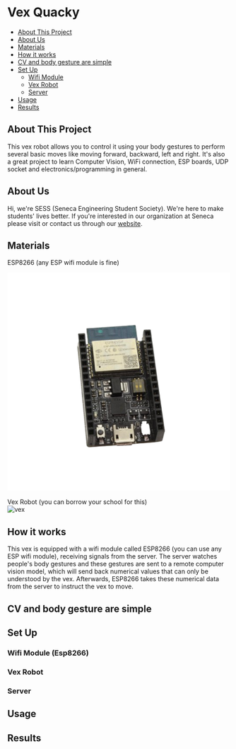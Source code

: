 # Vex Quacky 
- [About This Project](#about-this-project)
- [About Us](#about-us)
- [Materials](#materials)
- [How it works](#how-it-works)
- [CV and body gesture are simple](#cv-and-body-gesture-are-simple)
- [Set Up](#set-up)
    - [Wifi Module](#wifi-module-esp8266)
    - [Vex Robot](#vex-robot)
    - [Server](#server)
- [Usage](#usage)
- [Results](#results)

## About This Project
This vex robot allows you to control it using your body gestures to perform several basic moves like moving forward, backward, left and right.
It's also a great project to learn Computer Vision, WiFi connection, ESP boards, UDP socket and electronics/programming in general.

## About Us
Hi, we're SESS (Seneca Engineering Student Society). We're here to make students' lives better. If you're interested in our organization at Seneca please visit or contact us through our [website](https://www.senecaengsoc.ca/about).

## Materials 
ESP8266 (any ESP wifi module is fine) <br />

![esp8266](https://raw.githubusercontent.com/kliuengineering/Vex24Q2_v4/main/pics/esp8266.png)

Vex Robot (you can borrow your school for this) <br />
![vex](https://i.pinimg.com/564x/db/2e/6e/db2e6e4c0caa701cbc1bda5f37cce8d4.jpg)

## How it works
This vex is equipped with a wifi module called ESP8266 (you can use any ESP wifi module), receiving signals from the server. The server watches people's body gestures and these gestures are sent to a remote computer vision model, which will send back numerical values that can only be understood by the vex. Afterwards, ESP8266 takes these numerical data from the server to instruct the vex to move.

## CV and body gesture are simple

## Set Up

### Wifi Module (Esp8266)

### Vex Robot

### Server

## Usage

## Results